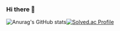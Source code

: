 ### Hi there 👋


![Anurag's GitHub stats](https://github-readme-stats.vercel.app/api?username=BigMacKIM&theme=swift&show_icons=true)[![Solved.ac Profile](http://mazassumnida.wtf/api/generate_badge?boj=koust6u)](https://solved.ac/yoon828990)<br/>
